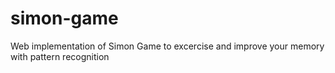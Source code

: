 # simon-game
Web implementation of Simon Game to excercise and improve your memory with pattern recognition
